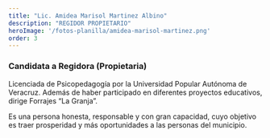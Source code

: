 ```yaml
---
title: "Lic. Amidea Marisol Martinez Albino"
description: "REGIDOR PROPIETARIO"
heroImage: '/fotos-planilla/amidea-marisol-martinez.png'
order: 3
---
```


### Candidata a Regidora (Propietaria)
Licenciada de Psicopedagogía por la Universidad Popular Autónoma de Veracruz. Además de haber participado en diferentes proyectos educativos, dirige Forrajes “La Granja”.

Es una persona honesta, responsable y con gran capacidad, cuyo objetivo es traer prosperidad y más oportunidades a las personas del municipio.